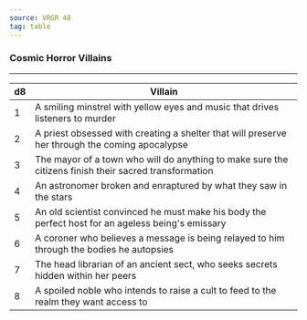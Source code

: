 ```yaml
---
source: VRGR 48
tag: table
---
```


### Cosmic Horror Villains
---
|d8|Villain|
|----|------------|
|1|A smiling minstrel with yellow eyes and music that drives listeners to murder|
|2|A priest obsessed with creating a shelter that will preserve her through the coming apocalypse|
|3|The mayor of a town who will do anything to make sure the citizens finish their sacred transformation|
|4|An astronomer broken and enraptured by what they saw in the stars|
|5|An old scientist convinced he must make his body the perfect host for an ageless being's emissary|
|6|A coroner who believes a message is being relayed to him through the bodies he autopsies|
|7|The head librarian of an ancient sect, who seeks secrets hidden within her peers|
|8|A spoiled noble who intends to raise a cult to feed to the realm they want access to|
